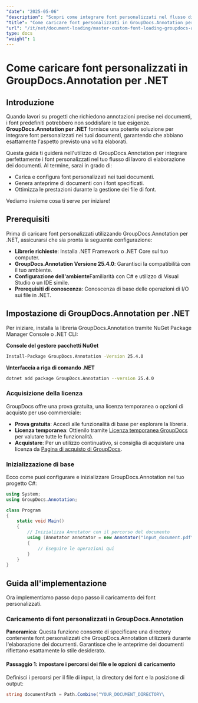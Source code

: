 ```yaml
---
"date": "2025-05-06"
"description": "Scopri come integrare font personalizzati nel flusso di lavoro di elaborazione dei documenti utilizzando GroupDocs.Annotation per .NET. Migliora le tue annotazioni con uno stile di font preciso."
"title": "Come caricare font personalizzati in GroupDocs.Annotation per .NET&#58; una guida completa"
"url": "/it/net/document-loading/master-custom-font-loading-groupdocs-annotation-dotnet/"
type: docs
"weight": 1
---
```


# Come caricare font personalizzati in GroupDocs.Annotation per .NET

## Introduzione

Quando lavori su progetti che richiedono annotazioni precise nei documenti, i font predefiniti potrebbero non soddisfare le tue esigenze. **GroupDocs.Annotation per .NET** fornisce una potente soluzione per integrare font personalizzati nei tuoi documenti, garantendo che abbiano esattamente l'aspetto previsto una volta elaborati.

Questa guida ti guiderà nell'utilizzo di GroupDocs.Annotation per integrare perfettamente i font personalizzati nel tuo flusso di lavoro di elaborazione dei documenti. Al termine, sarai in grado di:
- Carica e configura font personalizzati nei tuoi documenti.
- Genera anteprime di documenti con i font specificati.
- Ottimizza le prestazioni durante la gestione dei file di font.

Vediamo insieme cosa ti serve per iniziare!

## Prerequisiti

Prima di caricare font personalizzati utilizzando GroupDocs.Annotation per .NET, assicurarsi che sia pronta la seguente configurazione:
- **Librerie richieste**: Installa .NET Framework o .NET Core sul tuo computer.
- **GroupDocs.Annotation Versione 25.4.0**: Garantisci la compatibilità con il tuo ambiente.
- **Configurazione dell'ambiente**Familiarità con C# e utilizzo di Visual Studio o un IDE simile.
- **Prerequisiti di conoscenza**: Conoscenza di base delle operazioni di I/O sui file in .NET.

## Impostazione di GroupDocs.Annotation per .NET

Per iniziare, installa la libreria GroupDocs.Annotation tramite NuGet Package Manager Console o .NET CLI:

**Console del gestore pacchetti NuGet**
```bash
Install-Package GroupDocs.Annotation -Version 25.4.0
```

**\Interfaccia a riga di comando .NET**
```bash
dotnet add package GroupDocs.Annotation --version 25.4.0
```

### Acquisizione della licenza

GroupDocs offre una prova gratuita, una licenza temporanea o opzioni di acquisto per uso commerciale:
- **Prova gratuita**: Accedi alle funzionalità di base per esplorare la libreria.
- **Licenza temporanea**: Ottienilo tramite [Licenza temporanea GroupDocs](https://purchase.groupdocs.com/temporary-license/) per valutare tutte le funzionalità.
- **Acquistare**: Per un utilizzo continuativo, si consiglia di acquistare una licenza da [Pagina di acquisto di GroupDocs](https://purchase.groupdocs.com/buy).

### Inizializzazione di base

Ecco come puoi configurare e inizializzare GroupDocs.Annotation nel tuo progetto C#:

```csharp
using System;
using GroupDocs.Annotation;

class Program
{
    static void Main()
    {
        // Inizializza Annotator con il percorso del documento
        using (Annotator annotator = new Annotator("input_document.pdf"))
        {
            // Eseguire le operazioni qui
        }
    }
}
```

## Guida all'implementazione

Ora implementiamo passo dopo passo il caricamento dei font personalizzati.

### Caricamento di font personalizzati in GroupDocs.Annotation

**Panoramica**: Questa funzione consente di specificare una directory contenente font personalizzati che GroupDocs.Annotation utilizzerà durante l'elaborazione dei documenti. Garantisce che le anteprime dei documenti riflettano esattamente lo stile desiderato.

#### Passaggio 1: impostare i percorsi dei file e le opzioni di caricamento

Definisci i percorsi per il file di input, la directory dei font e la posizione di output:

```csharp
string documentPath = Path.Combine("YOUR_DOCUMENT_DIRECTORY\